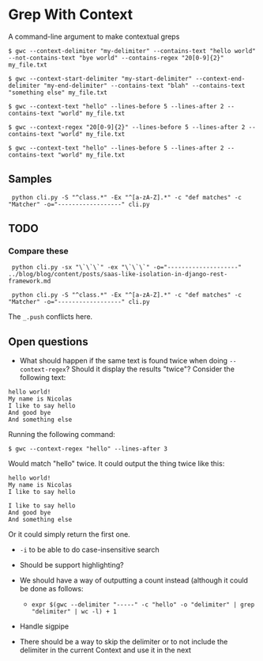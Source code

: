 # Grep With Context

A command-line argument to make contextual greps


```
$ gwc --context-delimiter "my-delimiter" --contains-text "hello world" --not-contains-text "bye world" --contains-regex "20[0-9]{2}" my_file.txt
```


```
$ gwc --context-start-delimiter "my-start-delimiter" --context-end-delimiter "my-end-delimiter" --contains-text "blah" --contains-text "something else" my_file.txt
```

```
$ gwc --context-text "hello" --lines-before 5 --lines-after 2 --contains-text "world" my_file.txt
```

```
$ gwc --context-regex "20[0-9]{2}" --lines-before 5 --lines-after 2 --contains-text "world" my_file.txt
```

```
$ gwc --context-text "hello" --lines-before 5 --lines-after 2 --contains-text "world" my_file.txt
```

## Samples

```
 python cli.py -S "^class.*" -Ex "^[a-zA-Z].*" -c "def matches" -c "Matcher" -o="------------------" cli.py
```

## TODO

### Compare these

```
 python cli.py -sx "\`\`\`" -ex "\`\`\`" -o="--------------------" ../blog/blog/content/posts/saas-like-isolation-in-django-rest-framework.md

 python cli.py -S "^class.*" -Ex "^[a-zA-Z].*" -c "def matches" -c "Matcher" -o="------------------" cli.py
```

The `_.push` conflicts here.

## Open questions

* What should happen if the same text is found twice when doing `--context-regex`? Should it display the results "twice"? Consider the following text:

```
hello world!
My name is Nicolas
I like to say hello
And good bye
And something else
```

Running the following command:

```
$ gwc --context-regex "hello" --lines-after 3
```

Would match "hello" twice. It could output the thing twice like this:

```
hello world!
My name is Nicolas
I like to say hello

I like to say hello
And good bye
And something else
```

Or it could simply return the first one.

* `-i` to be able to do case-insensitive search

* Should be support highlighting?
* We should have a way of outputting a count instead (although it could be done as follows:
    * `expr $(gwc --delimiter "-----" -c "hello" -o "delimiter" | grep "delimiter" | wc -l) + 1`
* Handle sigpipe
* There should be a way to skip the delimiter or to not include the delimiter in the current Context and use it in the next
